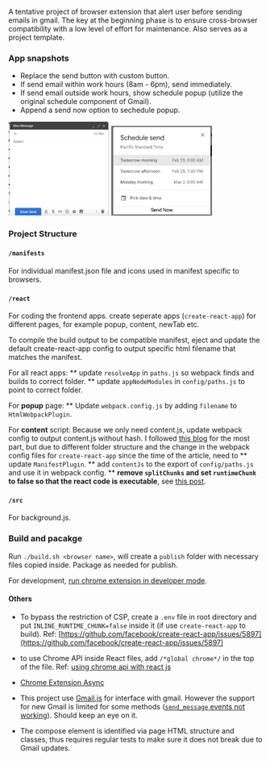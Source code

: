 A tentative project of browser extension that alert user before sending emails in gmail. The key at the beginning phase is to ensure cross-browser compatibility with a low level of effort for maintenance. Also serves as a project template.

### App snapshots
* Replace the send button with custom button.
* If send email within work hours (8am - 6pm), send immediately.
* If send email outside work hours, show schedule popup (utilize the original schedule component of Gmail).
* Append a send now option to sechedule popup.

<img src="./standalone.png" width="200">
<img src="./popup.png" width="200">

### Project Structure

#### `/manifests`
For individual manifest.json file and icons used in manifest specific to browsers.

#### `/react`
For coding the frontend apps. create seperate apps (`create-react-app`) for different pages, for example popup, content, newTab etc.

To compile the build output to be compatible manifest, eject and update the default create-react-app config to output specific html filename that matches the manifest.

For all react apps:
** update `resolveApp` in `paths.js` so webpack finds and builds to correct folder.
** update `appNodeModules` in `config/paths.js` to point to correct folder.

For **popup** page: 
** Update `webpack.config.js` by adding `filename` to `HtmlWebpackPlugin`.

For **content** script:
Because we only need content.js, update webpack config to output content.js without hash. I followed [this blog](https://itnext.io/create-chrome-extension-with-reactjs-using-inject-page-strategy-137650de1f39#3996) for the most part, but due to different folder structure and the change in the webpack config files for `create-react-app` since the time of the article, need to 
** update `ManifestPlugin`.
** add `contentJs` to the export of `config/paths.js` and use it in webpack config.
** **remove `splitChunks` and set `runtimeChunk` to false so that the react code is executable**, see [this post](https://stackoverflow.com/questions/57270855/chrome-extension-content-script-not-injecting-to-the-dom-when-built-with-reactjs).

#### `/src`
For background.js.

### Build and pacakge
Run `./build.sh <browser name>`, will create a `publish` folder with necessary files copied inside. Package as needed for publish.

For development, [run chrome extension in developer mode](https://developer.chrome.com/extensions/getstarted).

#### Others
* To bypass the restriction of CSP, create a `.env` file in root directory and put `INLINE_RUNTIME_CHUNK=false` inside it (if use `create-react-app` to build). Ref: [https://github.com/facebook/create-react-app/issues/5897](https://github.com/facebook/create-react-app/issues/5897)
* to use Chrome API inside React files, add `/*global chrome*/` in the top of the file. Ref: [using chrome api with react js](https://stackoverflow.com/questions/51411447/using-chrome-api-with-react-js)
* [Chrome Extension Async](https://github.com/KeithHenry/chromeExtensionAsync)

* This project use [Gmail.js](https://github.com/KartikTalwar/gmail.js) for interface with gmail. However the support for new Gmail is limited for some methods ([`send_message` events not working](https://github.com/KartikTalwar/gmail.js/issues/601)). Should keep an eye on it.
* The compose element is identified via page HTML structure and classes, thus requires regular tests to make sure it does not break due to Gmail updates.
